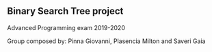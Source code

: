 ## Binary Search Tree project 
Advanced Programming exam 2019-2020



Group composed by: Pinna Giovanni, Plasencia Milton and Saveri Gaia
